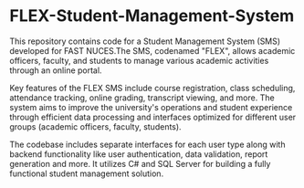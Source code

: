 # FLEX-Student-Management-System
This repository contains code for a Student Management System (SMS) developed for FAST NUCES.The SMS, codenamed "FLEX", allows academic officers, faculty, and students to manage various academic activities through an online portal.

Key features of the FLEX SMS include course registration, class scheduling, attendance tracking, online grading, transcript viewing, and more. The system aims to improve the university's operations and student experience through efficient data processing and interfaces optimized for different user groups (academic officers, faculty, students).

The codebase includes separate interfaces for each user type along with backend functionality like user authentication, data validation, report generation and more. It utilizes C# and SQL Server for building a fully functional student management solution.

